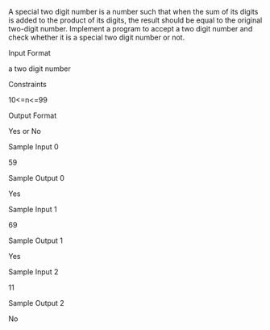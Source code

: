 A special two digit number is a number such that when the sum of its digits is added to the product of its digits, the result should be equal to the original two-digit number.
Implement a program to accept a two digit number and check whether it is a special two digit number or not.

Input Format

a two digit number

Constraints

10<=n<=99

Output Format

Yes or No

Sample Input 0

59

Sample Output 0

Yes

Sample Input 1

69

Sample Output 1

Yes

Sample Input 2

11

Sample Output 2

No

